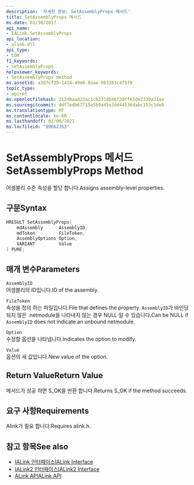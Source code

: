 ```yaml
---
description: '자세한 정보: SetAssemblyProps 메서드'
title: SetAssemblyProps 메서드
ms.date: 03/30/2017
api_name:
- IALink.SetAssemblyProps
api_location:
- alink.dll
api_type:
- COM
f1_keywords:
- SetAssemblyProps
helpviewer_keywords:
- SetAssemblyProps method
ms.assetid: a3d7cf29-1414-49e6-8aae-9b3283c4f5f0
topic_type:
- apiref
ms.openlocfilehash: 212d8aad22ac1cb231db46f20ff65de2339a21aa
ms.sourcegitcommit: ddf7edb67715a5b9a45e3dd44536dabc153c1de0
ms.translationtype: MT
ms.contentlocale: ko-KR
ms.lasthandoff: 02/06/2021
ms.locfileid: "99662353"
---
```

# <a name="setassemblyprops-method"></a><span data-ttu-id="8d071-103">SetAssemblyProps 메서드</span><span class="sxs-lookup"><span data-stu-id="8d071-103">SetAssemblyProps Method</span></span>

<span data-ttu-id="8d071-104">어셈블리 수준 속성을 할당 합니다.</span><span class="sxs-lookup"><span data-stu-id="8d071-104">Assigns assembly-level properties.</span></span>  
  
## <a name="syntax"></a><span data-ttu-id="8d071-105">구문</span><span class="sxs-lookup"><span data-stu-id="8d071-105">Syntax</span></span>  
  
```cpp  
HRESULT SetAssemblyProps(  
    mdAssembly      AssemblyID,  
    mdToken         FileToken,  
    AssemblyOptions Option,  
    VARIANT         Value  
) PURE;  
```  
  
## <a name="parameters"></a><span data-ttu-id="8d071-106">매개 변수</span><span class="sxs-lookup"><span data-stu-id="8d071-106">Parameters</span></span>  

 `AssemblyID`  
 <span data-ttu-id="8d071-107">어셈블리의 ID입니다.</span><span class="sxs-lookup"><span data-stu-id="8d071-107">ID of the assembly.</span></span>  
  
 `FileToken`  
 <span data-ttu-id="8d071-108">속성을 정의 하는 파일입니다.</span><span class="sxs-lookup"><span data-stu-id="8d071-108">File that defines the property.</span></span> <span data-ttu-id="8d071-109">`AssemblyID`가 바인딩되지 않은 .netmodule을 나타내지 않는 경우 NULL 일 수 있습니다.</span><span class="sxs-lookup"><span data-stu-id="8d071-109">Can be NULL if `AssemblyID` does not indicate an unbound netmodule.</span></span>  
  
 `Option`  
 <span data-ttu-id="8d071-110">수정할 옵션을 나타냅니다.</span><span class="sxs-lookup"><span data-stu-id="8d071-110">Indicates the option to modify.</span></span>  
  
 `Value`  
 <span data-ttu-id="8d071-111">옵션의 새 값입니다.</span><span class="sxs-lookup"><span data-stu-id="8d071-111">New value of the option.</span></span>  
  
## <a name="return-value"></a><span data-ttu-id="8d071-112">Return Value</span><span class="sxs-lookup"><span data-stu-id="8d071-112">Return Value</span></span>  

 <span data-ttu-id="8d071-113">메서드가 성공 하면 S_OK을 반환 합니다.</span><span class="sxs-lookup"><span data-stu-id="8d071-113">Returns S_OK if the method succeeds.</span></span>  
  
## <a name="requirements"></a><span data-ttu-id="8d071-114">요구 사항</span><span class="sxs-lookup"><span data-stu-id="8d071-114">Requirements</span></span>  

 <span data-ttu-id="8d071-115">Alink가 필요 합니다.</span><span class="sxs-lookup"><span data-stu-id="8d071-115">Requires alink.h.</span></span>  
  
## <a name="see-also"></a><span data-ttu-id="8d071-116">참고 항목</span><span class="sxs-lookup"><span data-stu-id="8d071-116">See also</span></span>

- [<span data-ttu-id="8d071-117">IALink 인터페이스</span><span class="sxs-lookup"><span data-stu-id="8d071-117">IALink Interface</span></span>](ialink-interface.md)
- [<span data-ttu-id="8d071-118">IALink2 인터페이스</span><span class="sxs-lookup"><span data-stu-id="8d071-118">IALink2 Interface</span></span>](ialink2-interface.md)
- [<span data-ttu-id="8d071-119">ALink API</span><span class="sxs-lookup"><span data-stu-id="8d071-119">ALink API</span></span>](index.md)
